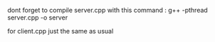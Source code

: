 dont forget to compile server.cpp with this command :
g++ -pthread server.cpp -o server

for client.cpp just the same as usual